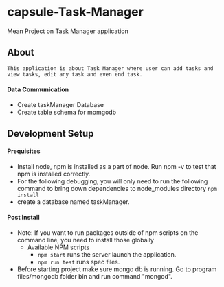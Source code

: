 # capsule-Task-Manager
Mean Project on Task Manager application


## About
    This application is about Task Manager where user can add tasks and view tasks, edit any task and even end task. 

#### Data Communication 
* Create taskManager Database
* Create table schema for momgodb

## Development Setup

#### Prequisites
* Install node, npm is installed as a part of node. Run npm -v to test that npm is installed correctly. 
* For the following debugging, you will only need to run the following command to bring down dependencies to node_modules directory
  `npm install` 
* create a database named taskManager. 

#### Post Install 

* Note: If you want to run packages outside of npm scripts on the command line, you need to install those globally
  * Available NPM scripts
    * `npm start` runs the server launch the application.
    * `npm run test` runs spec files. 
* Before starting project make sure mongo db is running. Go to program files/mongodb folder bin and run command "mongod". 
